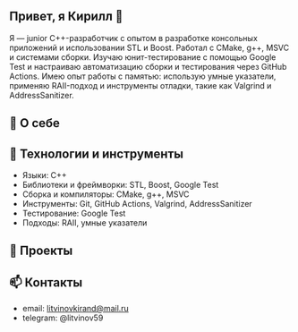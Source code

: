 ## Привет, я Кирилл 👋
Я — junior C++-разработчик с опытом в разработке консольных приложений и использовании STL и Boost. Работал с CMake, g++, MSVC и системами сборки. Изучаю юнит-тестирование с помощью Google Test и настраиваю автоматизацию сборки и тестирования через GitHub Actions. Имею опыт работы с памятью: использую умные указатели, применяю RAII-подход и инструменты отладки, такие как Valgrind и AddressSanitizer.

## 💼 О себе

## 🧰 Технологии и инструменты
- Языки: C++
- Библиотеки и фреймворки: STL, Boost, Google Test
- Сборка и компиляторы: CMake, g++, MSVC
- Инструменты: Git, GitHub Actions, Valgrind, AddressSanitizer
- Тестирование: Google Test
- Подходы: RAII, умные указатели

## 📌 Проекты

## 📫 Контакты
- email: litvinovkirand@mail.ru
- telegram: @litvinov59

<!--
**litvinov99/litvinov99** is a ✨ _special_ ✨ repository because its `README.md` (this file) appears on your GitHub profile.

Here are some ideas to get you started:

- 🔭 I’m currently working on ...
- 🌱 I’m currently learning ...
- 👯 I’m looking to collaborate on ...
- 🤔 I’m looking for help with ...
- 💬 Ask me about ...
- 📫 How to reach me: ...
- 😄 Pronouns: ...
- ⚡ Fun fact: ...
-->
